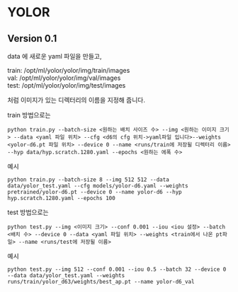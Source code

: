 # YOLOR

## Version 0.1


data 에 새로운 yaml 파일을 만들고, 

train: /opt/ml/yolor/yolor/img/train/images  
val: /opt/ml/yolor/yolor/img/val/images  
test: /opt/ml/yolor/yolor/img/test/images

처럼 이미지가 있는 디렉터리의 이름을 지정해 줍니다.

train 방법으로는

```
python train.py --batch-size <원하는 배치 사이즈 수> --img <원하는 이미지 크기> --data <yaml 파일 위치> --cfg <d6의 cfg 위치->yaml파일 입니다>--weights <yolor-d6.pt 파일 위치> --device 0 --name <runs/train에 저장될 디렉터리 이름> --hyp data/hyp.scratch.1280.yaml --epochs <원하는 에폭 수>
```


예시
```
python train.py --batch-size 8 --img 512 512 --data data/yolor_test.yaml --cfg models/yolor-d6.yaml --weights pretrained/yolor-d6.pt --device 0 --name yolor-d6 --hyp hyp.scratch.1280.yaml --epochs 100
```

test 방법으로는

```
python test.py --img <이미지 크기> --conf 0.001 --iou <iou 설정> --batch <배치 수> --device 0 --data <yaml 파일 위치> --weights <train에서 나온 pt파일> --name <runs/test에 저장될 이름>
```

예시
```
python test.py --img 512 --conf 0.001 --iou 0.5 --batch 32 --device 0 --data data/yolor_test.yaml --weights runs/train/yolor_d63/weights/best_ap.pt --name yolor-d6_val
```

